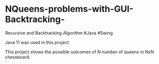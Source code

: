 # NQueens-problems-with-GUI-Backtracking-
Recursive and Backtracking Algorithm
#Java  #Swing 

Java 11 was used in this project 

This project shows the possible outcomes of N number of queens in NxN chessboard.


